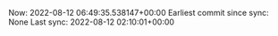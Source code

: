 Now: 2022-08-12 06:49:35.538147+00:00 Earliest commit since sync: None Last sync: 2022-08-12 02:10:01+00:00
